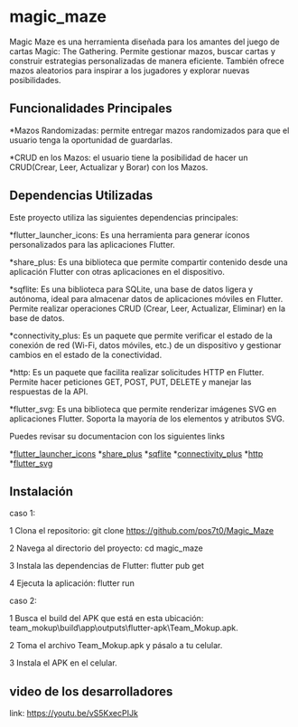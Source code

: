 # magic_maze

Magic Maze es una herramienta diseñada para los amantes del juego de cartas Magic: The Gathering. Permite gestionar mazos, buscar cartas y construir estrategias personalizadas de manera eficiente.
También ofrece mazos aleatorios para inspirar a los jugadores y explorar nuevas posibilidades.

## Funcionalidades Principales

*Mazos Randomizadas: permite entregar mazos randomizados para que el usuario tenga la oportunidad de guardarlas.

*CRUD en los Mazos: el usuario tiene la posibilidad de hacer un CRUD(Crear, Leer, Actualizar y Borar) con los Mazos.

## Dependencias Utilizadas

Este proyecto utiliza las siguientes dependencias principales:

*flutter_launcher_icons: Es una herramienta para generar íconos personalizados para las aplicaciones Flutter.

*share_plus: Es una biblioteca que permite compartir contenido desde una aplicación Flutter con otras aplicaciones en el dispositivo.

*sqflite: Es una biblioteca para SQLite, una base de datos ligera y autónoma, ideal para almacenar datos de aplicaciones móviles en Flutter. Permite realizar operaciones CRUD (Crear, Leer, Actualizar, Eliminar) en la base de datos.

*connectivity_plus: Es un paquete que permite verificar el estado de la conexión de red (Wi-Fi, datos móviles, etc.) de un dispositivo y gestionar cambios en el estado de la conectividad.

*http: Es un paquete que facilita realizar solicitudes HTTP en Flutter. Permite hacer peticiones GET, POST, PUT, DELETE y manejar las respuestas de la API.

*flutter_svg: Es una biblioteca que permite renderizar imágenes SVG en aplicaciones Flutter. Soporta la mayoría de los elementos y atributos SVG.

Puedes revisar su documentacion con los siguientes links

*[flutter_launcher_icons](https://pub.dev/packages/flutter_launcher_icons)
*[share_plus](https://pub.dev/packages/share_plus)
*[sqflite](https://pub.dev/packages/sqflite)
*[connectivity_plus](https://pub.dev/packages/connectivity_plus)
*[http](https://pub.dev/packages/http)
*[flutter_svg](https://pub.dev/packages/flutter_svg)

## Instalación

caso 1:

1 Clona el repositorio: git clone https://github.com/pos7t0/Magic_Maze

2 Navega al directorio del proyecto: cd magic_maze

3 Instala las dependencias de Flutter: flutter pub get

4 Ejecuta la aplicación: flutter run

caso 2: 

1 Busca el build del APK que está en esta ubicación: team_mokup\build\app\outputs\flutter-apk\Team_Mokup.apk.

2 Toma el archivo Team_Mokup.apk y pásalo a tu celular.

3 Instala el APK en el celular.

## video de los desarrolladores

link: https://youtu.be/vS5KxecPIJk